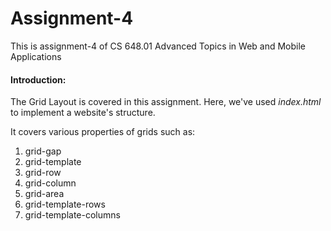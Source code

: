 # Assignment-4
 This is assignment-4 of CS 648.01 Advanced Topics in Web and Mobile Applications

#### Introduction:
The Grid Layout is covered in this assignment. Here, we've used *index.html* to implement a website's structure.

It covers various properties of grids such as:
1. grid-gap
2. grid-template
3. grid-row
4. grid-column
5. grid-area
6. grid-template-rows
7. grid-template-columns
